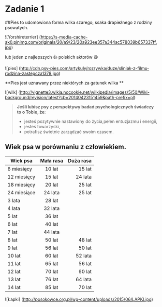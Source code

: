 # Zadanie 1

##Pies
to udomowiona forma wilka szarego, ssaka drapieżnego z rodziny psowatych.

![Yorshireterrier] (https://s-media-cache-ak0.pinimg.com/originals/20/a9/23/20a923ee357a344ac578039b657337ff.jpg)


lub jeden z najlepszych :thumbsup: polskich aktorów :smile:

![pies] (http://cdn.psy-pies.com/artykuly/rozrywka/duze/sliniak-z-filmu-rodzina-zastepcza1378.jpg)

**Pies jest uznawany przez niektórych za gatunek wilka **

![wilk] (http://vignette3.wikia.nocookie.net/wilkipedia/images/5/50/Wiki-background/revision/latest?cb=20140423151459&path-prefix=pl)

>**Jeśli lubisz psy z perspektywy badań psychologicznych świadczy to o Tobie, że:** 
>* jesteś pozytywnie nastawiony do życia,pełen entuzjazmu i energii,
>* jesteś towarzyski,
>* potrafisz świetnie zarządzać swoim czasem.

## Wiek psa w porównaniu z człowiekiem.

| Wiek psa      | Mała rasa     | Duża rasa|
| ------------- |:-------------:| --------:|
| 6 miesięcy  	| 10 lat 	      | 15 lat   | 
| 12 miesięcy 	| 15 lat      	| 24 lata  | 
| 18 miesięcy 	| 20 lat 	      | 25 lat   |
| 24 miesiące 	| 24 lata       | 25 lat   |
| 3 lata 	      |           28 lat         |
| 4 lata       	|           32 lata        |
| 5 lat 	      |           36 lat         |
| 6 lat 	      |           40 lat         |
| 7 lat 	      |           44 lata        |
| 8 lat       	| 50 lat 	      | 48 lat   |
| 9 lat 	      | 56 lat 	      | 50 lat   |
| 10 lat 	      | 60 lat 	      | 52 lata  |
| 11 lat        | 65 lat 	      | 56 lat   |
| 12 lat       	| 70 lat 	      | 60 lat   |
| 13 lat        | 76 lat 	      | 64 lata  |
| 14 lat        | 85 lat 	      | 70 lat   |

![Łapki] (http://posokowce.org.pl/wp-content/uploads/2015/06/LAPKI.jpg)
